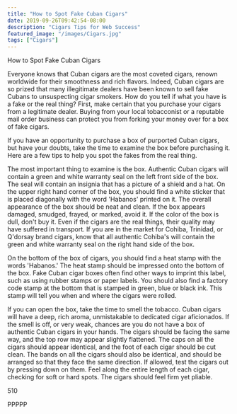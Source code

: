 ```yaml
---
title: "How to Spot Fake Cuban Cigars"
date: 2019-09-26T09:42:54-08:00
description: "Cigars Tips for Web Success"
featured_image: "/images/Cigars.jpg"
tags: ["Cigars"]
---
```


How to Spot Fake Cuban Cigars

Everyone knows that Cuban cigars are the most coveted cigars, renown worldwide for their smoothness and rich flavors.  Indeed, Cuban cigars are so prized that many illegitimate dealers have been known to sell fake Cubans to unsuspecting cigar smokers.  How do you tell if what you have is a fake or the real thing?  First, make certain that you purchase your cigars from a legitimate dealer.  Buying from your local tobacconist or a reputable mail order business can protect you from forking your money over for a box of fake cigars.  

If you have an opportunity to purchase a box of purported Cuban cigars, but have your doubts, take the time to examine the box before purchasing it.  Here are a few tips to help you spot the fakes from the real thing.

The most important thing to examine is the box.  Authentic Cuban cigars will contain a green and white warranty seal on the left front side of the box.  The seal will contain an insignia that has a picture of a shield and a hat.  On the upper right hand corner of the box, you should find a white sticker that is placed diagonally with the word 'Habanos' printed on it.  The overall appearance of the box should be neat and clean.  If the box appears damaged, smudged, frayed, or marked, avoid it.  If the color of the box is dull, don't buy it.  Even if the cigars are the real things, their quality may have suffered in transport.  If you are in the market for Cohiba, Trinidad, or Q'dorsay brand cigars, know that all authentic Cohiba's will contain the green and white warranty seal on the right hand side of the box.   

On the bottom of the box of cigars, you should find a heat stamp with the words 'Habanos.'  The heat stamp should be impressed onto the bottom of the box.  Fake Cuban cigar boxes often find other ways to imprint this label, such as using rubber stamps or paper labels.  You should also find a factory code stamp at the bottom that is stamped in green, blue or black ink.  This stamp will tell you when and where the cigars were rolled.  

If you can open the box, take the time to smell the tobacco.  Cuban cigars will have a deep, rich aroma, unmistakable to dedicated cigar aficionados.  If the smell is off, or very weak, chances are you do not have a box of authentic Cuban cigars in your hands.    The cigars should be facing the same way, and the top row may appear slightly flattened.  The caps on all the cigars should appear identical, and the foot of each cigar should be cut clean.  The bands on all the cigars should also be identical, and should be arranged so that they face the same direction.  If allowed, test the cigars out by pressing down on them.  Feel along the entire length of each cigar, checking for soft or hard spots.  The cigars should feel firm yet pliable.  

510

PPPPP

